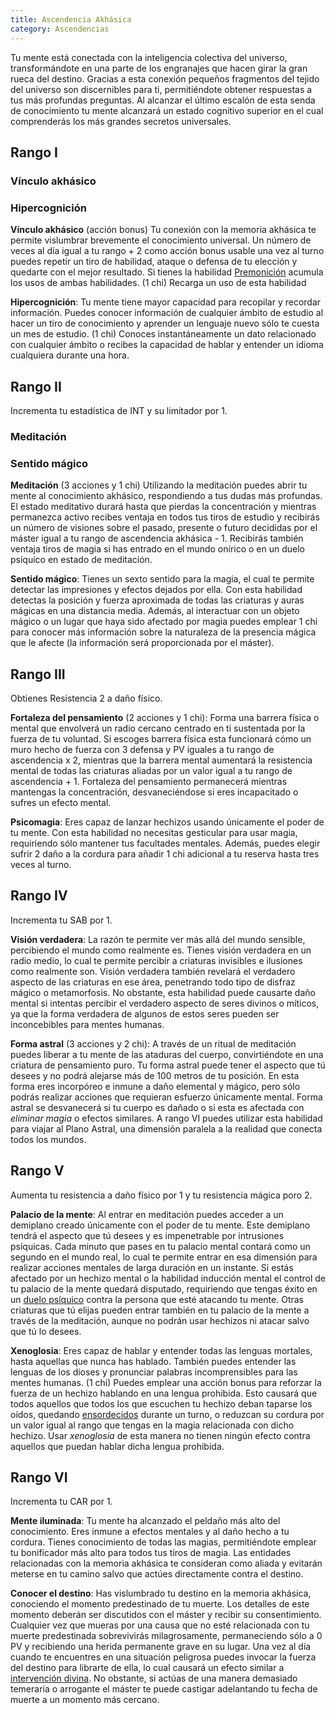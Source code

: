 ```yaml
---
title: Ascendencia Akhásica
category: Ascendencias
---
```


Tu mente está conectada con la inteligencia colectiva del universo, transformándote en una parte de los engranajes que hacen girar la gran rueca del destino. Gracias a esta conexión pequeños fragmentos del tejido del universo son discernibles para ti, permitiéndote obtener respuestas a tus más profundas preguntas. Al alcanzar el último escalón de esta senda de conocimiento tu mente alcanzará un estado cognitivo superior en el cual comprenderás los más grandes secretos universales.

## Rango I

### Vínculo akhásico

### Hipercognición

**Vínculo akhásico** (acción bonus) Tu conexión con la memoria akhásica te permite vislumbrar brevemente el conocimiento universal. Un número de veces al día igual a tu rango + 2 como acción bonus usable una vez al turno puedes repetir un tiro de habilidad, ataque o defensa de tu elección y quedarte con el mejor resultado. Si tienes la habilidad [Premonición](https://raldamain.com/rules/Rangos/Magia%20arcana/magia%20temporal.html#rango-i) acumula los usos de ambas habilidades. (1 chi) Recarga un uso de esta habilidad

**Hipercognición**: Tu mente tiene mayor capacidad para recopilar y recordar información. Puedes conocer información de cualquier ámbito de estudio al hacer un tiro de conocimiento y aprender un lenguaje nuevo sólo te cuesta un mes de estudio. (1 chi) Conoces instantáneamente un dato relacionado con cualquier ámbito o recibes la capacidad de hablar y entender un idioma cualquiera durante una hora.

## Rango II

Incrementa tu estadística de INT y su limitador por 1.

### Meditación

### Sentido mágico

**Meditación** (3 acciones y 1 chi) Utilizando la meditación puedes abrir tu mente al conocimiento akhásico, respondiendo a tus dudas más profundas. El estado meditativo durará hasta que pierdas la concentración y mientras permanezca activo recibes ventaja en todos tus tiros de estudio y recibirás un número de visiones sobre el pasado, presente o futuro decididas por el máster igual a tu rango de ascendencia akhásica - 1. Recibirás también ventaja tiros de magia si has entrado en el mundo onírico o en un duelo psíquico en estado de meditación.

**Sentido mágico**: Tienes un sexto sentido para la magia, el cual te permite detectar las impresiones y efectos dejados por ella. Con esta habilidad detectas la posición y fuerza aproximada de todas las criaturas y auras mágicas en una distancia media. Además, al interactuar con un objeto mágico o un lugar que haya sido afectado por magia puedes emplear 1 chi para conocer más información sobre la naturaleza de la presencia mágica que le afecte (la información será proporcionada por el máster).

## Rango III

Obtienes Resistencia 2 a daño físico. 

**Fortaleza del pensamiento** (2 acciones y 1 chi): Forma una barrera física o mental que envolverá un radio cercano centrado en ti sustentada por la fuerza de tu voluntad. Si escoges barrera física esta funcionará cómo un muro hecho de fuerza con 3 defensa y PV iguales a tu rango de ascendencia x 2, mientras que la barrera mental aumentará la resistencia mental de todas las criaturas aliadas por un valor igual a tu rango de ascendencia + 1. Fortaleza del pensamiento permanecerá mientras mantengas la concentración, desvaneciéndose si eres incapacitado o sufres un efecto mental. 

**Psicomagia**: Eres capaz de lanzar hechizos usando únicamente el poder de tu mente. Con esta habilidad no necesitas gesticular para usar magia, requiriendo sólo mantener tus facultades mentales. Además, puedes elegir sufrir 2 daño a la cordura para añadir 1 chi adicional a tu reserva hasta tres veces al turno.  

## Rango IV

Incrementa tu SAB por 1. 

**Visión verdadera**: La razón te permite ver más allá del mundo sensible, percibiendo el mundo como realmente es. Tienes visión verdadera en un radio medio, lo cual te permite percibir a criaturas invisibles e ilusiones como realmente son. Visión verdadera también revelará el verdadero aspecto de las criaturas en ese área, penetrando todo tipo de disfraz mágico o metamorfosis. No obstante, esta habilidad puede causarte daño mental si intentas percibir el verdadero aspecto de seres divinos o míticos, ya que la forma verdadera de algunos de estos seres pueden ser inconcebibles para mentes humanas.

**Forma astral** (3 acciones y 2 chi): A través de un ritual de meditación puedes liberar a tu mente de las ataduras del cuerpo, convirtiéndote en una criatura de pensamiento puro. Tu forma astral puede tener el aspecto que tú desees y no podrá alejarse más de 100 metros de tu posición. En esta forma eres incorpóreo e inmune a daño elemental y mágico, pero sólo podrás realizar acciones que requieran esfuerzo únicamente mental. Forma astral se desvanecerá si tu cuerpo es dañado o si esta es afectada con *eliminar magia* o efectos similares. A rango VI puedes utilizar esta habilidad para viajar al Plano Astral, una dimensión paralela a la realidad que conecta todos los mundos.

## Rango V

Aumenta tu resistencia a daño físico por 1  y tu resistencia mágica poro 2.

**Palacio de la mente**: Al entrar en meditación puedes acceder a un demiplano creado únicamente con el poder de tu mente. Este demiplano tendrá el aspecto que tú desees y es impenetrable por intrusiones psíquicas. Cada minuto que pases en tu palacio mental contará como un segundo en el mundo real, lo cual te permite entrar en esa dimensión para realizar acciones mentales de larga duración en un instante. Si estás afectado por un hechizo mental o la habilidad inducción mental el control de tu palacio de la mente quedará disputado, requiriendo que tengas éxito en un [duelo psíquico](https://raldamain.com/rules/Rangos/Ocultismo/magia%20on%C3%ADrica.html#rango-iii) contra la persona que esté atacando tu mente. Otras criaturas que tú elijas pueden entrar también en tu palacio de la mente a través de la meditación, aunque no podrán usar hechizos ni atacar salvo que tú lo desees.

**Xenoglosia**: Eres capaz de hablar y entender todas las lenguas mortales, hasta aquellas que nunca has hablado. También puedes entender las lenguas de los dioses y pronunciar palabras incomprensibles para las mentes humanas. (1 chi) Puedes emplear una acción bonus para reforzar la fuerza de un hechizo hablando en una lengua prohibida. Esto causará que todos aquellos que todos los que escuchen tu hechizo deban taparse los oídos, quedando [ensordecidos](https://raldamain.com/rules/Reglas%20principales/Efectos%20de%20estado.html#ensordecida) durante un turno, o reduzcan su cordura por un valor igual al rango que tengas en la magia relacionada con dicho hechizo. Usar *xenoglosia* de esta manera no tienen ningún efecto contra aquellos que puedan hablar dicha lengua prohibida. 

## Rango VI

Incrementa tu CAR por 1.

**Mente iluminada**: Tu mente ha alcanzado el peldaño más alto del conocimiento. Eres inmune a efectos mentales y al daño hecho a tu cordura. Tienes conocimiento de todas las magias, permitiéndote emplear tu bonificador más alto para todos tus tiros de magia. Las entidades relacionadas con la memoria akhásica te consideran como aliada y evitarán meterse en tu camino salvo que actúes directamente contra el destino.

**Conocer el destino**: Has vislumbrado tu destino en la memoria akhásica, conociendo el momento predestinado de tu muerte. Los detalles de este momento deberán ser discutidos con el máster y recibir su consentimiento. Cualquier vez que mueras por una causa que no esté relacionada con tu muerte predestinada sobrevivirás milagrosamente, permaneciendo sólo a 0 PV y recibiendo una herida permanente grave en su lugar. Una vez al día cuando te encuentres en una situación peligrosa puedes invocar la fuerza del destino para librarte de ella, lo cual causará un efecto similar a [intervención divina](https://raldamain.com/rules/Rangos/Religi%C3%B3n/guerrero%20divino.html#rango-v). No obstante, si actúas de una manera demasiado temeraria o arrogante el máster te puede castigar adelantando tu fecha de muerte a un momento más cercano.
